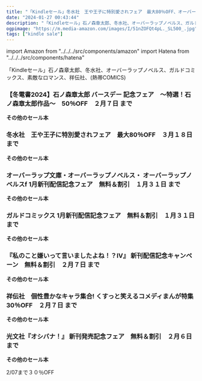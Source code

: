 ```yaml
---
title: "「Kindleセール」冬水社　王や王子に特別愛されフェア　最大80％OFF、オーバーラップ文庫・オーバーラップノベルス・ オーバーラップノベルスf 1月新刊配信記念フェア　無料＆割引"
date: "2024-01-27 00:43:44"
description: "「Kindleセール」石ノ森章太郎、冬水社、オーバーラップノベルス、ガルドコミックス、素敵なロマンス、祥伝社、(熱帯COMICS)"
ogpimage: "https://m.media-amazon.com/images/I/51nZOFQt4pL._SL500_.jpg"
tags: ["kindle sale"]
---
```

import Amazon from "../../../src/components/amazon"
import Hatena from "../../../src/components/hatena"

「Kindleセール」石ノ森章太郎、冬水社、オーバーラップノベルス、ガルドコミックス、素敵なロマンス、祥伝社、(熱帯COMICS)



### 【冬電書2024】石ノ森章太郎 バースデー 記念フェア　～特選！石ノ森章太郎作品～　50％OFF　２月７日 まで


<Amazon asin="B00WS2VWEQ" />



<Amazon asin="B00RXCORPW" />



<Amazon asin="B00QAEZMWQ" />


**その他のセール本**

<Hatena src="https://kyukyunyorituryo.github.io/kindle_sale/20240207s38429/" title=""/>

### 冬水社　王や王子に特別愛されフェア　最大80％OFF　３月１８日 まで


<Amazon asin="B0BN6L582X" />



<Amazon asin="B0BN6HZBW8" />



<Amazon asin="B0BN6QTK81" />


**その他のセール本**

<Hatena src="https://kyukyunyorituryo.github.io/kindle_sale/20240318s38379/" title=""/>

### オーバーラップ文庫・オーバーラップノベルス・ オーバーラップノベルスf 1月新刊配信記念フェア　無料＆割引　１月３１日 まで


<Amazon asin="B0CBM33RWX" />



<Amazon asin="B0CBM3X8PR" />



<Amazon asin="B0BPLS1WX8" />


**その他のセール本**

<Hatena src="https://kyukyunyorituryo.github.io/kindle_sale/20240131s38373/" title=""/>

### ガルドコミックス 1月新刊配信記念フェア　無料＆割引　１月３１日 まで

<Amazon asin="B0C7L1Z41X" />


<Amazon asin="B0C1Z8B7TF" />


<Amazon asin="B0C1ZD9YZH" />


**その他のセール本**

<Hatena src="https://kyukyunyorituryo.github.io/kindle_sale/20240131s38371/" title=""/>

### 『私のこと嫌いって言いましたよね！？IV』 新刊配信記念キャンペーン　無料＆割引　２月７日 まで

<Amazon asin="B0BSF5G72C" />


<Amazon asin="B0CLY7MZY6" />


<Amazon asin="B0CJ29C364" />


**その他のセール本**

<Hatena src="https://kyukyunyorituryo.github.io/kindle_sale/20240207s38360/" title=""/>

### 祥伝社　個性豊かなキャラ集合! くすっと笑えるコメディまんが特集　30％OFF　２月７日 まで

<Amazon asin="B0C7QQ1Z7S" />


<Amazon asin="B0BM941ZMF" />


<Amazon asin="B09X19K12V" />


**その他のセール本**

<Hatena src="https://kyukyunyorituryo.github.io/kindle_sale/20240207s38395/" title=""/>

### 光文社『オシバナ！』 新刊発売記念フェア　無料＆割引　２月６日 まで

<Amazon asin="B0C5WF7QMK" />


<Amazon asin="B0BXL4N8XN" />


<Amazon asin="B0BLYJ3XDG" />


**その他のセール本**

<Hatena src="https://kyukyunyorituryo.github.io/kindle_sale/20240206s38338/" title=""/>

2/07まで３０％OFF

<Amazon asin="B0C9HGDV5Q" />

<Amazon asin="B0C6LXM9Y5" />

